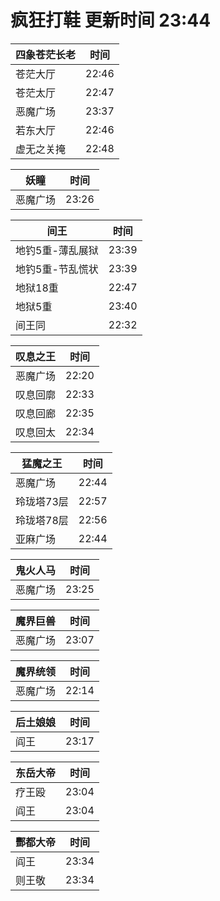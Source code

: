 # 疯狂打鞋 更新时间 23:44

| 四象苍茫长老   | 时间    |
|--------|-------|
| 苍茫大厅 | 22:46 |
| 苍茫太厅 | 22:47 |
| 恶魔广场 | 23:37 |
| 若东大厅 | 22:46 |
| 虚无之关掩 | 22:48 |

| 妖瞳   | 时间    |
|--------|-------|
| 恶魔广场 | 23:26 |

| 间王   | 时间    |
|--------|-------|
| 地钓5重-薄乱展狱 | 23:39 |
| 地钓5重-节乱慌状 | 23:39 |
| 地狱18重 | 22:47 |
| 地狱5重 | 23:40 |
| 间王同 | 22:32 |

| 叹息之王   | 时间    |
|--------|-------|
| 恶魔广场 | 22:20 |
| 叹息回廓 | 22:33 |
| 叹息回廊 | 22:35 |
| 叹息回太 | 22:34 |

| 猛魔之王   | 时间    |
|--------|-------|
| 恶魔广场 | 22:44 |
| 玲珑塔73层 | 22:57 |
| 玲珑塔78层 | 22:56 |
| 亚麻广场 | 22:44 |

| 鬼火人马   | 时间    |
|--------|-------|
| 恶魔广场 | 23:25 |

| 魔界巨兽   | 时间    |
|--------|-------|
| 恶魔广场 | 23:07 |

| 魔界统领   | 时间    |
|--------|-------|
| 恶魔广场 | 22:14 |

| 后土娘娘   | 时间    |
|--------|-------|
| 阎王 | 23:17 |

| 东岳大帝   | 时间    |
|--------|-------|
| 疗王殴 | 23:04 |
| 阎王 | 23:04 |

| 酆都大帝   | 时间    |
|--------|-------|
| 阎王 | 23:34 |
| 则王敬 | 23:34 |